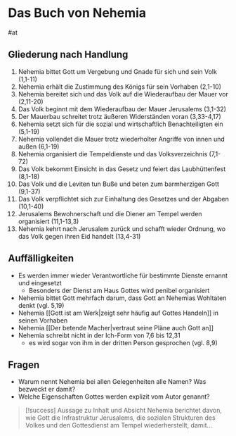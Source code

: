 # Das Buch von Nehemia

#at 

## Gliederung nach Handlung

1. Nehemia bittet Gott um Vergebung und Gnade für sich und sein Volk (1,1-11)
2. Nehemia erhält die Zustimmung des Königs für sein Vorhaben (2,1-10)
3. Nehemia bereitet sich und das Volk auf die Wiederaufbau der Mauer vor (2,11-20)
4. Das Volk beginnt mit dem Wiederaufbau der Mauer Jerusalems (3,1-32)
5. Der Mauerbau schreitet trotz äußeren Widerständen voran (3,33-4,17)
6. Nehemia setzt sich für die sozial und wirtschaftlich Benachteiligten ein (5,1-19)
7. Nehemia vollendet die Mauer trotz wiederholter Angriffe von innen und außen (6,1-19)
8. Nehemia organisiert die Tempeldienste und das Volksverzeichnis (7,1-72)
9. Das Volk bekommt Einsicht in das Gesetz und feiert das Laubhüttenfest (8,1-18)
10. Das Volk und die Leviten tun Buße und beten zum barmherzigen Gott (9,1-37)
11. Das Volk verpflichtet sich zur Einhaltung des Gesetzes und der Abgaben (10,1-40)
12. Jerusalems Bewohnerschaft und die Diener am Tempel werden organisiert (11,1-13,3)
13. Nehemia kehrt nach Jerusalem zurück und schafft wieder Ordnung, wo das Volk gegen ihren Eid handelt (13,4-31)

## Auffälligkeiten

- Es werden immer wieder Verantwortliche für bestimmte Dienste ernannt und eingesetzt
	- Besonders der Dienst am Haus Gottes wird penibel organisiert
- Nehemia bittet Gott mehrfach darum, dass Gott an Nehemias Wohltaten denkt (vgl. 5,19)
- Nehemia [[Gott ist am Werk|zeigt sehr häufig auf Gottes Handeln]] in seinen Vorhaben
- Nehemia [[Der betende Macher|vertraut seine Pläne auch Gott an]]
- Nehemia schreibt nicht in der Ich-Form von 7,6 bis 12,31
	- es wird sogar von ihm in der dritten Person gesprochen (vgl. 8,9)

## Fragen

- Warum nennt Nehemia bei allen Gelegenheiten alle Namen? Was bezweckt er damit?
- Welche Eigenschaften Gottes werden explizit vom Autor genannt?

> [!success] Aussage zu Inhalt und Absicht
> Nehemia berichtet davon, wie Gott die Infrastruktur Jerusalems, die sozialen Strukturen des Volkes und den Gottesdienst am Tempel wiederherstellt, damit...